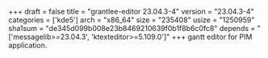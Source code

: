 +++
draft = false
title = "grantlee-editor 23.04.3-4"
version = "23.04.3-4"
categories = ['kde5']
arch = "x86_64"
size = "235408"
usize = "1250959"
sha1sum = "de345d099b008e23b8469210639f0b1f8b6c0fc8"
depends = "['messagelib>=23.04.3', 'ktexteditor>=5.109.0']"
+++
gantt editor for PIM application.
